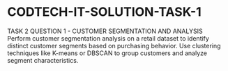 # CODTECH-IT-SOLUTION-TASK-1

TASK 2 
QUESTION 1 -  CUSTOMER SEGMENTATION AND ANALYSIS  
    Perform customer segmentation analysis on a retail dataset to identify distinct customer segments based on purchasing behavior.
    Use clustering techniques like K-means or DBSCAN to group customers and analyze segment characteristics.
